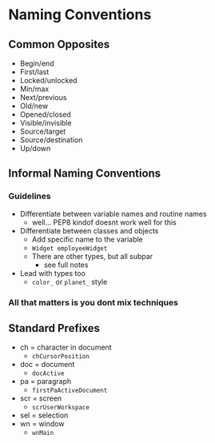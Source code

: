 # Naming Conventions

## Common Opposites

* Begin/end
* First/last
* Locked/unlocked
* Min/max
* Next/previous
* Old/new
* Opened/closed
* Visible/invisible
* Source/target
* Source/destination
* Up/down

## Informal Naming Conventions

### Guidelines

* Differentiate between variable names and routine names
  * well... PEP8 kindof doesnt work well for this
* Differentiate between classes and objects
  * Add specific name to the variable
  * `Widget employeeWidget`
  * There are other types, but all subpar
    * see full notes
* Lead with types too
  * `color_` or `planet_` style

### All that matters is you dont mix techniques

## Standard Prefixes

* ch = character in document
  * `chCursorPosition`
* doc = document
  * `docActive`
* pa = paragraph
  * `firstPaActiveDocument`
* scr = screen
  * `scrUserWorkspace`
* sel = selection
* wn = window
  * `wnMain`
